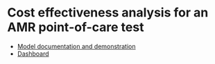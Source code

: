 # Cost effectiveness analysis for an AMR point-of-care test

* [Model documentation and demonstration](https://athowes.github.io/amr-poct/model)
* [Dashboard](https://athowes.github.io/amr-poct/dashboard)
